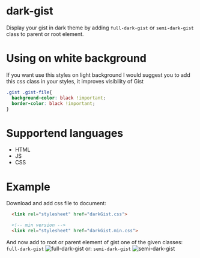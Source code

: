 # dark-gist

Display your gist in dark theme by adding `full-dark-gist` or `semi-dark-gist` class to parent or root element. 
# Using on white background
If you want use this styles on light background I would suggest you to add this css class in your styles, it improves visibility of Gist
```css
.gist .gist-file{
  background-color: black !important;
  border-color: black !important;
}
```
# Supportend languages
- HTML 
- JS
- CSS

# Example

Download and add css file to document:

```html
  <link rel="stylesheet" href="darkGist.css">

  <!-- min version -->
  <link rel="stylesheet" href="darkGist.min.css">
```
And now add to root or parent element of gist one of the given classes: 
`full-dark-gist`
![full-dark-gist](https://i.imgur.com/XkmWKYb.png)
or:
`semi-dark-gist`
![semi-dark-gist](https://i.imgur.com/OQNRBWO.png)
